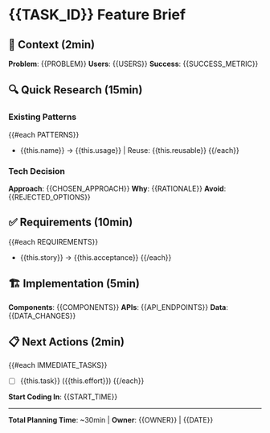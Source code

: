 # {{TASK_ID}} Feature Brief

## 🎯 Context (2min)
**Problem**: {{PROBLEM}}
**Users**: {{USERS}} 
**Success**: {{SUCCESS_METRIC}}

## 🔍 Quick Research (15min)
### Existing Patterns
{{#each PATTERNS}}
- {{this.name}} → {{this.usage}} | Reuse: {{this.reusable}}
{{/each}}

### Tech Decision
**Approach**: {{CHOSEN_APPROACH}}
**Why**: {{RATIONALE}}
**Avoid**: {{REJECTED_OPTIONS}}

## ✅ Requirements (10min)
{{#each REQUIREMENTS}}
- {{this.story}} → {{this.acceptance}}
{{/each}}

## 🏗️ Implementation (5min)
**Components**: {{COMPONENTS}}
**APIs**: {{API_ENDPOINTS}}
**Data**: {{DATA_CHANGES}}

## 📋 Next Actions (2min)
{{#each IMMEDIATE_TASKS}}
- [ ] {{this.task}} ({{this.effort}})
{{/each}}

**Start Coding In**: {{START_TIME}}

---
**Total Planning Time**: ~30min | **Owner**: {{OWNER}} | {{DATE}}

<!-- Living Document - Update as you code -->

